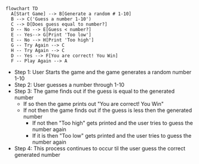 ```mermaid
flowchart TD
  A[Start Game] --> B[Generate a random # 1-10]
  B --> C('Guess a number 1-10')
  C --> D[Does guess equal to number?]
  D -- No --> E[Guess < number?]
  E -- Yes--> G[Print 'Too low']
  E -- No --> H[Print 'Too high']
  G -- Try Again --> C
  H -- Try Again --> C
  D -- Yes --> F[You are correct! You Win]
  F -- Play Again --> A
```

- Step 1: User Starts the game and the game generates a random number 1-10
- Step 2: User guesses a number through 1-10
- Step 3: The game finds out if the guess is equal to the generated number
    - If so then the game prints out "You are correct! You Win"
    - If not then the game finds out if the guess is less then the generated number
        - If not then "Too high" gets printed and the user tries to guess the number again
        - If it is then "Too low" gets printed and the user tries to guess the number again
- Step 4: This process continues to occur til the user guess the correct generated number
